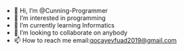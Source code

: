 - 👋 Hi, I’m @Cunning-Programmer
- 👀 I’m interested in programming
- 🌱 I’m currently learning Informatics
- 💞️ I’m looking to collaborate on anybody
- 📫 How to reach me email:qocayevfuad2019@gmail.com

<!---
Cunning-Programmer/Cunning-Programmer is a ✨ special ✨ repository because its `README.md` (this file) appears on your GitHub profile.
You can click the Preview link to take a look at your changes.
--->
